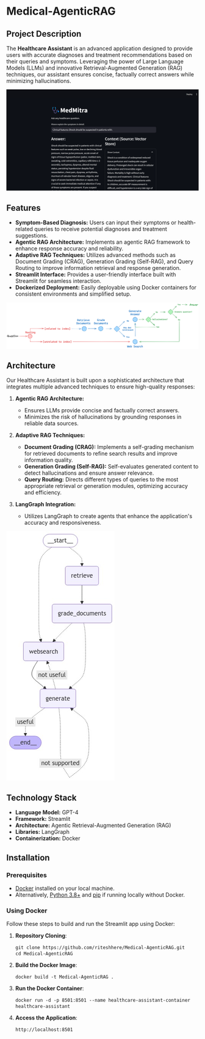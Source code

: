 # Medical-AgenticRAG

## Project Description

The **Healthcare Assistant** is an advanced application designed to provide users with accurate diagnoses and treatment recommendations based on their queries and symptoms. Leveraging the power of Large Language Models (LLMs) and innovative Retrieval-Augmented Generation (RAG) techniques, our assistant ensures concise, factually correct answers while minimizing hallucinations.

![Alt Text](static/streamlitapp.png)

## Features

- **Symptom-Based Diagnosis:** Users can input their symptoms or health-related queries to receive potential diagnoses and treatment suggestions.
- **Agentic RAG Architecture:** Implements an agentic RAG framework to enhance response accuracy and reliability.
- **Adaptive RAG Techniques:** Utilizes advanced methods such as Document Grading (CRAG), Generation Grading (Self-RAG), and Query Routing to improve information retrieval and response generation.
- **Streamlit Interface:** Provides a user-friendly interface built with Streamlit for seamless interaction.
- **Dockerized Deployment:** Easily deployable using Docker containers for consistent environments and simplified setup.

![Alt Text](static/langgraph_adaptive_rag.png)

## Architecture

Our Healthcare Assistant is built upon a sophisticated architecture that integrates multiple advanced techniques to ensure high-quality responses:

1. **Agentic RAG Architecture:**
   - Ensures LLMs provide concise and factually correct answers.
   - Minimizes the risk of hallucinations by grounding responses in reliable data sources.

2. **Adaptive RAG Techniques:**
   - **Document Grading (CRAG):** Implements a self-grading mechanism for retrieved documents to refine search results and improve information quality.
   - **Generation Grading (Self-RAG):** Self-evaluates generated content to detect hallucinations and ensure answer relevance.
   - **Query Routing:** Directs different types of queries to the most appropriate retrieval or generation modules, optimizing accuracy and efficiency.

3. **LangGraph Integration:**
   - Utilizes LangGraph to create agents that enhance the application's accuracy and responsiveness.

![Alt Text](graph.png)

## Technology Stack

- **Language Model:** GPT-4
- **Framework:** Streamlit
- **Architecture:** Agentic Retrieval-Augmented Generation (RAG)
- **Libraries:** LangGraph
- **Containerization:** Docker

## Installation

### Prerequisites

- [Docker](https://www.docker.com/get-started) installed on your local machine.
- Alternatively, [Python 3.8+](https://www.python.org/downloads/) and [pip](https://pip.pypa.io/en/stable/) if running locally without Docker.

### Using Docker

Follow these steps to build and run the Streamlit app using Docker:

1. **Repository Cloning**:
   ```
   git clone https://github.com/riteshhere/Medical-AgenticRAG.git
   cd Medical-AgenticRAG
   ```
2. **Build the Docker Image**:
   ```
   docker build -t Medical-AgenticRAG .
   ```
4. **Run the Docker Container**:
   ```
   docker run -d -p 8501:8501 --name healthcare-assistant-container healthcare-assistant
   ```
5. **Access the Application**:
   ```
   http://localhost:8501
   ```
